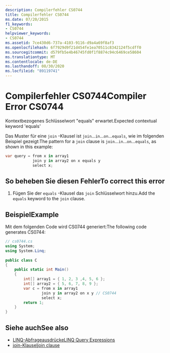 ```yaml
---
description: Compilerfehler CS0744
title: Compilerfehler CS0744
ms.date: 07/20/2015
f1_keywords:
- CS0744
helpviewer_keywords:
- CS0744
ms.assetid: 7ce430d6-737a-4103-9116-d9a4a69f8af3
ms.openlocfilehash: 6f7929d9f21d454fe1ea70511c8342124f5cdff0
ms.sourcegitcommit: d579fb5e4b46745fd0f1f8874c94c6469ce58604
ms.translationtype: MT
ms.contentlocale: de-DE
ms.lasthandoff: 08/30/2020
ms.locfileid: "89119741"
---
```

# <a name="compiler-error-cs0744"></a><span data-ttu-id="03260-103">Compilerfehler CS0744</span><span class="sxs-lookup"><span data-stu-id="03260-103">Compiler Error CS0744</span></span>
<span data-ttu-id="03260-104">Kontextbezogenes Schlüsselwort "equals" erwartet.</span><span class="sxs-lookup"><span data-stu-id="03260-104">Expected contextual keyword 'equals'</span></span>  
  
 <span data-ttu-id="03260-105">Das Muster für eine `join` -Klausel ist `join`...`in`...`on`...`equals`, wie im folgenden Beispiel gezeigt:</span><span class="sxs-lookup"><span data-stu-id="03260-105">The pattern for a `join` clause is `join`...`in`...`on`...`equals`, as shown in this example:</span></span>  
  
```csharp  
var query = from x in array1  
            join y in array2 on x equals y  
            select x;  
```  
  
## <a name="to-correct-this-error"></a><span data-ttu-id="03260-106">So beheben Sie diesen Fehler</span><span class="sxs-lookup"><span data-stu-id="03260-106">To correct this error</span></span>  
  
1. <span data-ttu-id="03260-107">Fügen Sie der `equals` -Klausel das `join` Schlüsselwort hinzu.</span><span class="sxs-lookup"><span data-stu-id="03260-107">Add the `equals` keyword to the `join` clause.</span></span>  
  
## <a name="example"></a><span data-ttu-id="03260-108">Beispiel</span><span class="sxs-lookup"><span data-stu-id="03260-108">Example</span></span>  
 <span data-ttu-id="03260-109">Mit dem folgenden Code wird CS0744 generiert:</span><span class="sxs-lookup"><span data-stu-id="03260-109">The following code generates CS0744:</span></span>  
  
```csharp  
// cs0744.cs  
using System;  
using System.Linq;  
  
public class C  
{  
    public static int Main()  
    {  
        int[] array1 = { 1, 2, 3 ,4, 5, 6 };  
        int[] array2 = { 5, 6, 7, 8, 9 };  
        var c = from x in array1  
                join y in array2 on x y // CS0744  
                select x;  
        return 1;  
    }  
}  
```  
  
## <a name="see-also"></a><span data-ttu-id="03260-110">Siehe auch</span><span class="sxs-lookup"><span data-stu-id="03260-110">See also</span></span>

- [<span data-ttu-id="03260-111">LINQ-Abfrageausdrücke</span><span class="sxs-lookup"><span data-stu-id="03260-111">LINQ Query Expressions</span></span>](../linq/index.md)
- [<span data-ttu-id="03260-112">join-Klausel</span><span class="sxs-lookup"><span data-stu-id="03260-112">join clause</span></span>](../language-reference/keywords/join-clause.md)
